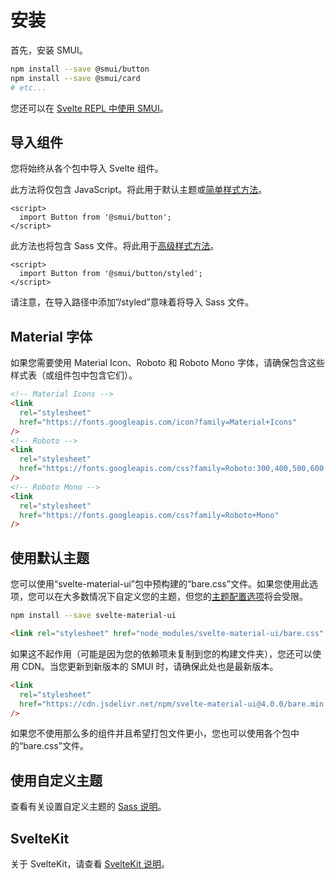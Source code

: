 # 安装

首先，安装 SMUI。

```sh
npm install --save @smui/button
npm install --save @smui/card
# etc...
```

您还可以在 [Svelte REPL 中使用 SMUI](REPL.md)。

## 导入组件

您将始终从各个包中导入 Svelte 组件。

此方法将仅包含 JavaScript。将此用于默认主题或[简单样式方法](SASS.md#easy-styling-method)。

```svelte
<script>
  import Button from '@smui/button';
</script>
```

此方法也将包含 Sass 文件。将此用于[高级样式方法](SASS.md#advanced-styling-method)。

```svelte
<script>
  import Button from '@smui/button/styled';
</script>
```

请注意，在导入路径中添加”/styled”意味着将导入 Sass 文件。

## Material 字体

如果您需要使用 Material Icon、Roboto 和 Roboto Mono 字体，请确保包含这些样式表（或组件包中包含它们）。

```html
<!-- Material Icons -->
<link
  rel="stylesheet"
  href="https://fonts.googleapis.com/icon?family=Material+Icons"
/>
<!-- Roboto -->
<link
  rel="stylesheet"
  href="https://fonts.googleapis.com/css?family=Roboto:300,400,500,600,700"
/>
<!-- Roboto Mono -->
<link
  rel="stylesheet"
  href="https://fonts.googleapis.com/css?family=Roboto+Mono"
/>
```

## 使用默认主题

您可以使用“svelte-material-ui”包中预构建的“bare.css”文件。如果您使用此选项，您可以在大多数情况下自定义您的主题，但您的[主题配置选项](THEMING.md#theming-the-bare-css)将会受限。

```sh
npm install --save svelte-material-ui
```

```html
<link rel="stylesheet" href="node_modules/svelte-material-ui/bare.css" />
```

如果这不起作用（可能是因为您的依赖项未复制到您的构建文件夹），您还可以使用 CDN。当您更新到新版本的 SMUI 时，请确保此处也是最新版本。

```html
<link
  rel="stylesheet"
  href="https://cdn.jsdelivr.net/npm/svelte-material-ui@4.0.0/bare.min.css"
/>
```

如果您不使用那么多的组件并且希望打包文件更小，您也可以使用各个包中的“bare.css”文件。

## 使用自定义主题

查看有关设置自定义主题的 [Sass 说明](SASS.md)。

## SvelteKit

关于 SvelteKit，请查看 [SvelteKit 说明](SVELTEKIT.md)。
